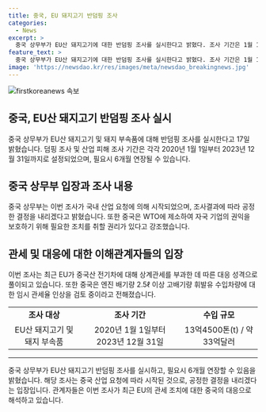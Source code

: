 ```yaml
---
title: 중국, EU 돼지고기 반덤핑 조사
categories:
  - News
excerpt: >
  중국 상무부가 EU산 돼지고기에 대한 반덤핑 조사를 실시한다고 밝혔다. 조사 기간은 1월 1일부터 12월 31일까지이며 산업 피해 조사는 2020년 1월 1일부터 2023년 12월 31일까지다. 조사는 내년 6월 17일 종료되지만 필요시 6개월 연장될 수 있다고 밝혀졌으며, 중국은 WTO 규범 위반으로 EU 조치에 대응할 것이라 언급했다. 상무부는 조사 결과에 따라 공정한 결정을 내릴 것이라고 강조했다.
feature_text: >
  중국 상무부가 EU산 돼지고기에 대한 반덤핑 조사를 실시한다고 밝혔다. 조사 기간은 1월 1일부터 12월 31일까지이며 산업 피해 조사는 2020년 1월 1일부터 2023년 12월 31일까지다. 조사는 내년 6월 17일 종료되지만 필요시 6개월 연장될 수 있다고 밝혀졌으며, 중국은 WTO 규범 위반으로 EU 조치에 대응할 것이라 언급했다. 상무부는 조사 결과에 따라 공정한 결정을 내릴 것이라고 강조했다.
image: 'https://newsdao.kr/res/images/meta/newsdao_breakingnews.jpg'
---
```


<p><img src="https://newsdao.kr/res/images/meta/newsdao_breakingnews.jpg" alt="firstkoreanews 속보" /></p>

<h2 data-ke-size="size26">중국, EU산 돼지고기 반덤핑 조사 실시</h2>

<p data-ke-size="size16">중국 상무부가 EU산 돼지고기 및 돼지 부속품에 대해 반덤핑 조사를 실시한다고 17일 밝혔습니다. 덤핑 조사 및 산업 피해 조사 기간은 각각 2020년 1월 1일부터 2023년 12월 31일까지로 설정되었으며, 필요시 6개월 연장될 수 있습니다.</p>

<h2 data-ke-size="size26">중국 상무부 입장과 조사 내용</h2>

<p data-ke-size="size16">중국 상무부는 이번 조사가 국내 산업 요청에 의해 시작되었으며, 조사결과에 따라 공정한 결정을 내리겠다고 밝혔습니다. 또한 중국은 WTO에 제소하여 자국 기업의 권익을 보호하기 위해 필요한 조치를 취할 권리가 있다고 강조했습니다.</p>

<h2 data-ke-size="size26">관세 및 대응에 대한 이해관계자들의 입장</h2>

<p data-ke-size="size16">이번 조사는 최근 EU가 중국산 전기차에 대해 상계관세를 부과한 데 따른 대응 성격으로 풀이되고 있습니다. 또한 중국은 엔진 배기량 2.5ℓ 이상 고배기량 휘발유 수입차량에 대한 임시 관세율 인상을 검토 중이라고 전해졌습니다.</p>

<table>
  <tr>
    <td style="text-align: center; height: 17px;"><b>조사 대상</b></td>
    <td style="text-align: center; height: 17px;"><b>조사 기간</b></td>
    <td style="text-align: center; height: 17px;"><b>수입 규모</b></td>
  </tr>
  <tr>
    <td style="text-align: center; height: 17px;">EU산 돼지고기 및 돼지 부속품</td>
    <td style="text-align: center; height: 17px;">2020년 1월 1일부터 2023년 12월 31일</td>
    <td style="text-align: center; height: 17px;">13억4500톤(t) / 약 33억달러</td>
  </tr>
</table>

<hr>

<p data-ke-size="size16">중국 상무부가 EU산 돼지고기 반덤핑 조사를 실시하고, 필요시 6개월 연장할 수 있음을 밝혔습니다. 해당 조사는 중국 산업 요청에 따라 시작된 것으로, 공정한 결정을 내리겠다는 입장입니다. 관계자들은 이번 조사가 최근 EU의 관세 조치에 대한 중국의 대응으로 해석하고 있습니다.</p>

